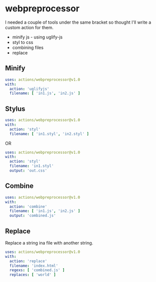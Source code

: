 # webpreprocessor

I needed a couple of tools under the same bracket so thought I'll write a custom action for them.

* minify js - using uglify-js
* styl to css
* combining files
* replace


## Minify

```yaml
uses: actions/webpreprocessor@v1.0
with:
  action: 'uglifyjs'
  filename: [ 'in1.js', 'in2.js' ]
```

## Stylus


```yaml
uses: actions/webpreprocessor@v1.0
with:
  action: 'styl'
  filename: [ 'in1.styl', 'in2.styl' ]
```

OR

```yaml
uses: actions/webpreprocessor@v1.0
with:
  action: 'styl'
  filename: 'in1.styl'
  output: 'out.css'
```


## Combine

```yaml
uses: actions/webpreprocessor@v1.0
with:
  action: 'combine'
  filename: [ 'in1.js', 'in2.js' ]
  output: 'combined.js'
```

## Replace

Replace a string ina file with another string.


```yaml
uses: actions/webpreprocessor@v1.0
with:
  action: 'replace'
  filename: 'index.html'
  regexs: [ 'combined.js' ]
  replaces: [ 'world' ]
```
